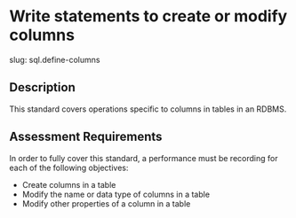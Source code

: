 
# Write statements to create or modify columns

slug: sql.define-columns

## Description
This standard covers operations specific to columns in tables in an RDBMS.

## Assessment Requirements
In order to fully cover this standard, a performance must be recording for each of the following objectives:

- Create columns in a table
- Modify the name or data type of columns in a table
- Modify other properties of a column in a table
